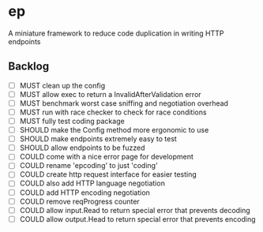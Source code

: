 # ep
A miniature framework to reduce code duplication in writing HTTP endpoints

## Backlog
- [ ] MUST 	 clean up the config 
- [ ] MUST   allow exec to return a InvalidAfterValidation error
- [ ] MUST   benchmark worst case sniffing and negotiation overhead
- [ ] MUST   run with race checker to check for race conditions
- [ ] MUST   fully test coding package
- [ ] SHOULD make the Config method more ergonomic to use
- [ ] SHOULD make endpoints extremely easy to test
- [ ] SHOULD allow endpoints to be fuzzed
- [ ] COULD  come with a nice error page for development
- [ ] COULD  rename 'epcoding' to just 'coding'
- [ ] COULD  create http request interface for easier testing
- [ ] COULD  also add HTTP language negotiation
- [ ] COULD  add HTTP encoding negotiation
- [ ] COULD  remove reqProgress counter
- [ ] COULD  allow input.Read to return special error that prevents decoding
- [ ] COULD  allow output.Head to return special error that prevents encoding
